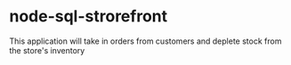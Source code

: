 # node-sql-strorefront
This application will take in orders from customers and deplete stock from the store's inventory
